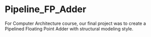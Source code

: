 # Pipeline_FP_Adder
For Computer Architecture course, our final project was to create a Pipelined Floating Point Adder with structural modeling style.
